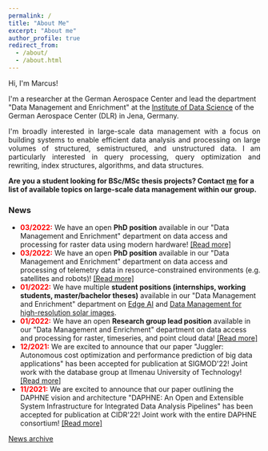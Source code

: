 ```yaml
---
permalink: /
title: "About Me"
excerpt: "About me"
author_profile: true
redirect_from: 
  - /about/
  - /about.html
---
```


Hi, I'm Marcus!

I'm a researcher at the German Aerospace Center and lead the department "Data Management and Enrichment" at the [Institute of Data Science](https://www.dlr.de/dw/en/desktopdefault.aspx/tabid-12192/21400_read-49437/) of the German Aerospace Center (DLR) in Jena, Germany.

<p align="justify">
I'm broadly interested in large-scale data management with a focus on building systems to enable efficient data analysis and processing on large volumes
of structured, semistructured, and unstructured data. I am particularly interested in query processing, query optimization and rewriting, index
structures, algorithms, and data structures.</p>

**Are you a student looking for BSc/MSc thesis projects? Contact [me](mailto:marcus.paradies@dlr.de) for a list of available topics on large-scale data management within our group.**

### News
* <span style="color:red;font-weight:bold">03/2022:</span> We have an open **PhD position** available in our "Data Management and Enrichment" department on data access and processing for raster data using modern hardware! [[Read more]](https://www.dlr.de/dlr/jobs/en/desktopdefault.aspx/tabid-10596/1003_read-47709/)
* <span style="color:red;font-weight:bold">03/2022:</span> We have an open **PhD position** available in our "Data Management and Enrichment" department on data access and processing of telemetry data in resource-constrained environments (e.g. satellites and robots)! [[Read more]](https://www.dlr.de/dlr/jobs/en/desktopdefault.aspx/tabid-10596/1003_read-47556/)
* <span style="color:red;font-weight:bold">01/2022:</span> We have multiple **student positions (internships, working students, master/bachelor theses)** available in our "Data Management and Enrichment" department on [Edge AI](https://www.dlr.de/dlr/jobs/desktopdefault.aspx/tabid-10596/1003_read-47197/) and [Data Management for high-resolution solar images](https://www.dlr.de/dlr/jobs/desktopdefault.aspx/tabid-10596/1003_read-46875/).
* <span style="color:red;font-weight:bold">01/2022:</span> We have an open **Research group lead position** available in our "Data Management and Enrichment" department on data access and processing for raster, timeseries, and point cloud data! [[Read more]](https://www.dlr.de/dlr/jobs/en/desktopdefault.aspx/tabid-10596/1003_read-46732/)
* <span style="color:red;font-weight:bold">12/2021:</span> We are excited to announce that our paper "Juggler: Autonomous cost optimization and performance prediction of big data applications" has been accepted for publication at SIGMOD'22! Joint work with the database group at Ilmenau University of Technology! [[Read more]](https://marcusparadies.github.io/publication/sigmod-juggler)
* <span style="color:red;font-weight:bold">11/2021:</span> We are excited to announce that our paper outlining the DAPHNE vision and architecture "DAPHNE: An Open and Extensible System Infrastructure for Integrated Data Analysis Pipelines" has been accepted for publication at CIDR'22! Joint work with the entire DAPHNE consortium! [[Read more]](https://marcusparadies.github.io/publication/cidr-daphne)

[News archive](https://marcusparadies.github.io/archive/)
